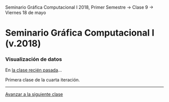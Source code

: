 Seminario Gráfica Computacional I 2018, Primer Semestre → Clase 9 → Viernes 18 de mayo

# Seminario Gráfica Computacional I (v.2018)

### Visualización de datos

En [la clase recién pasada](https://github.com/profesorfaco/dgp502_7/)… 

Primera clase de la cuarta iteración.

- - - - 

[Avanzar a la siguiente clase](https://github.com/profesorfaco/dgp502_10/)
